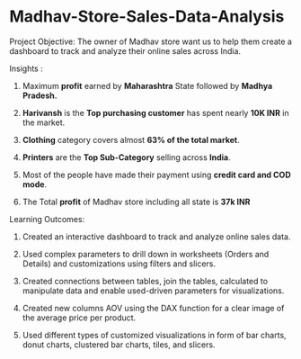 # Madhav-Store-Sales-Data-Analysis

Project Objective: 
The owner of Madhav store want us to help them create a dashboard to track and analyze their online sales across India.

Insights :

1) Maximum **profit** earned by **Maharashtra** State followed by **Madhya Pradesh.**

2) **Harivansh** is the **Top purchasing customer** has spent nearly **10K INR** in the market.

3) **Clothing** category covers almost **63% of the total market**.

4) **Printers** are the **Top Sub-Category** selling across **India**.

5) Most of the people have made their payment using **credit card and COD mode**.

6) The Total **profit** of Madhav store including all state is **37k INR**


Learning Outcomes:

1) Created an interactive dashboard to track and analyze online sales data.

2) Used complex parameters to drill down in worksheets (Orders and Details) and customizations using filters and slicers.

3) Created connections between tables, join the tables, calculated to manipulate data and enable used-driven parameters for visualizations.

4) Created new columns AOV using the DAX function for a clear image of the average price per product.

5) Used different types of customized visualizations in form of bar charts, donut charts, clustered bar charts, tiles, and slicers.



